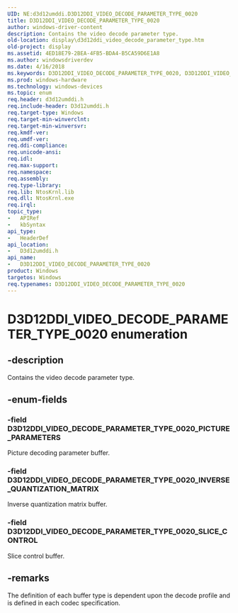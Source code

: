 ```yaml
---
UID: NE:d3d12umddi.D3D12DDI_VIDEO_DECODE_PARAMETER_TYPE_0020
title: D3D12DDI_VIDEO_DECODE_PARAMETER_TYPE_0020
author: windows-driver-content
description: Contains the video decode parameter type.
old-location: display\d3d12ddi_video_decode_parameter_type.htm
old-project: display
ms.assetid: 4ED18E79-2BEA-4FB5-BDA4-B5CA59D6E1A8
ms.author: windowsdriverdev
ms.date: 4/16/2018
ms.keywords: D3D12DDI_VIDEO_DECODE_PARAMETER_TYPE_0020, D3D12DDI_VIDEO_DECODE_PARAMETER_TYPE_0020 enumeration [Display Devices], D3D12DDI_VIDEO_DECODE_PARAMETER_TYPE_0020_INVERSE_QUANTIZATION_MATRIX, D3D12DDI_VIDEO_DECODE_PARAMETER_TYPE_0020_PICTURE_PARAMETERS, D3D12DDI_VIDEO_DECODE_PARAMETER_TYPE_0020_SLICE_CONTROL, d3d12umddi/D3D12DDI_VIDEO_DECODE_PARAMETER_TYPE_0020, d3d12umddi/D3D12DDI_VIDEO_DECODE_PARAMETER_TYPE_0020_INVERSE_QUANTIZATION_MATRIX, d3d12umddi/D3D12DDI_VIDEO_DECODE_PARAMETER_TYPE_0020_PICTURE_PARAMETERS, d3d12umddi/D3D12DDI_VIDEO_DECODE_PARAMETER_TYPE_0020_SLICE_CONTROL, display.d3d12ddi_video_decode_parameter_type
ms.prod: windows-hardware
ms.technology: windows-devices
ms.topic: enum
req.header: d3d12umddi.h
req.include-header: D3d12umddi.h
req.target-type: Windows
req.target-min-winverclnt: 
req.target-min-winversvr: 
req.kmdf-ver: 
req.umdf-ver: 
req.ddi-compliance: 
req.unicode-ansi: 
req.idl: 
req.max-support: 
req.namespace: 
req.assembly: 
req.type-library: 
req.lib: NtosKrnl.lib
req.dll: NtosKrnl.exe
req.irql: 
topic_type:
-	APIRef
-	kbSyntax
api_type:
-	HeaderDef
api_location:
-	D3d12umddi.h
api_name:
-	D3D12DDI_VIDEO_DECODE_PARAMETER_TYPE_0020
product: Windows
targetos: Windows
req.typenames: D3D12DDI_VIDEO_DECODE_PARAMETER_TYPE_0020
---
```


# D3D12DDI_VIDEO_DECODE_PARAMETER_TYPE_0020 enumeration


## -description


Contains the video decode parameter type. 


## -enum-fields




### -field D3D12DDI_VIDEO_DECODE_PARAMETER_TYPE_0020_PICTURE_PARAMETERS

Picture decoding parameter buffer.


### -field D3D12DDI_VIDEO_DECODE_PARAMETER_TYPE_0020_INVERSE_QUANTIZATION_MATRIX

Inverse quantization matrix buffer.


### -field D3D12DDI_VIDEO_DECODE_PARAMETER_TYPE_0020_SLICE_CONTROL

Slice control buffer.


## -remarks



The definition of each buffer type is dependent upon the decode profile and is defined in each codec specification.



